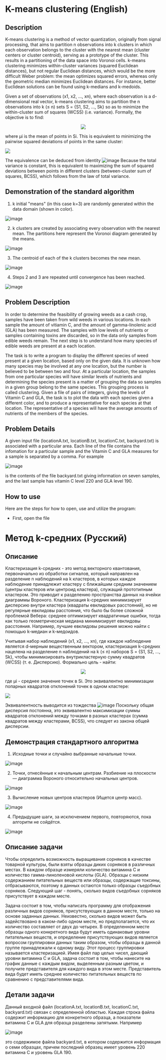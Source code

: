 # K-means clustering (English)

## Description

K-means clustering is a method of vector quantization, originally from signal processing, that aims to partition n observations into k clusters in which each observation belongs to the cluster with the nearest mean (cluster centers or cluster centroid), serving as a prototype of the cluster. This results in a partitioning of the data space into Voronoi cells. k-means clustering minimizes within-cluster variances (squared Euclidean distances), but not regular Euclidean distances, which would be the more difficult Weber problem: the mean optimizes squared errors, whereas only the geometric median minimizes Euclidean distances. For instance, better Euclidean solutions can be found using k-medians and k-medoids.

Given a set of observations (x1, x2, ..., xn), where each observation is a d-dimensional real vector, k-means clustering aims to partition the n observations into k (≤ n) sets S = {S1, S2, ..., Sk} so as to minimize the within-cluster sum of squares (WCSS) (i.e. variance). Formally, the objective is to find:     

<p align="center">
  <img src="https://user-images.githubusercontent.com/86201781/125795860-980f8c22-4fb9-4724-b292-20dee2ed2200.png">
</p>

where μi is the mean of points in Si. This is equivalent to minimizing the pairwise squared deviations of points in the same cluster:


<img src = "https://user-images.githubusercontent.com/86201781/125796322-5150670a-90f0-41f1-a3a2-b1755b224b96.png">



The equivalence can be deduced from identity     ![image](https://user-images.githubusercontent.com/86201781/125796366-f9a360b8-2e66-466d-bf11-bd9fabd4f71b.png)     Because the total variance is constant, this is equivalent to maximizing the sum of squared deviations between points in different clusters (between-cluster sum of squares, BCSS), which follows from the law of total variance.

## Demonstration of the standard algorithm
1. k initial "means" (in this case k=3) are randomly generated within the data domain (shown in color).

![image](https://user-images.githubusercontent.com/86201781/125801421-a4b2c12e-3928-41d0-ac8e-a1cac84c38f2.png)

2. k clusters are created by associating every observation with the nearest mean. The partitions here represent the Voronoi diagram generated by the means.

![image](https://user-images.githubusercontent.com/86201781/125801624-1ce03d9f-e55e-4396-9568-57f120369fd1.png)

3. The centroid of each of the k clusters becomes the new mean.

![image](https://user-images.githubusercontent.com/86201781/125801948-1ee19df0-b7d0-4571-b005-51dbe88bc9f0.png)

4. Steps 2 and 3 are repeated until convergence has been reached.

![image](https://user-images.githubusercontent.com/86201781/125801974-db15f177-6749-4d34-9e72-aca049fa76d4.png)

## Problem Description

In order to determine the feasibility of growing weeds as a cash crop, samples have been
taken from wild weeds in various locations. In each sample the amount of vitiamin C, and the amount
of gamma-linolenic acid (GLA) has been measured. The samples with low levels of nutrients or samples
containing toxins are discarded, so in the data only samples from edible weeds remain. The next step is to
understand how many species of edible weeds are present at a each location.

The task  is to write a program to display the different species of weed present at a
given location, based only on the given data. It is unknown how many species may be involved at any one
location, but the number is believed to be between two and four. At a particular location, the samples from
one particular species will have similar levels of nutrients and determining the species present is a matter
of grouping the data so samples in a given group belong to the same species. This grouping process is
called clustering. Given a file of pairs of integers, giving the levels of Vitamin C and GLA, the task is to
plot the data with each species given a different color, and to produce a representative for each species at
that location. The representative of a species will have the average amounts of nutrients of the members
of the species.

## Problem Details

A given input file (locationA.txt, locationB.txt, locationC.txt, backyard.txt) is associated with a particular area. Each line of the file contains the infomation for a particular sample and the Vitamin C and GLA measures for a sample is separated by a comma. For example

![image](https://user-images.githubusercontent.com/86201781/125835746-2666ac69-9b30-4650-b2d6-58a5c2a41748.png)

is the contents of the file backyard.txt giving information on seven samples, and the last sample has
vitamin C level 220 and GLA level 190.

## How to use

Here are the steps for how to open, use and utilize the program:
- First, open the file 



# Метод k-средних (Русский)

## Описание

Кластеризация k-средних - это метод векторного квантования, первоначально из обработки сигналов, который направлен на разделение n наблюдений на k кластеров, в которых каждое наблюдение принадлежит кластеру с ближайшим средним значением (центры кластеров или центроид кластера), служащий прототипным кластером. Это приводит к разделению пространства данных на ячейки диаграммы Вороного. Кластеризация k-средних минимизирует дисперсию внутри кластера (квадраты евклидовых расстояний), но не регулярные евклидовы расстояния, что было бы более сложной проблемой Вебера: среднее оптимизирует квадратичные ошибки, тогда как только геометрическая медиана минимизирует евклидовы расстояния. Например, лучшие евклидовы решения можно найти с помощью k-медиан и k-медоидов.

Учитывая набор наблюдений (x1, x2, ..., xn), где каждое наблюдение является d-мерным вещественным вектором, кластеризация k-средних нацелена на разделение n наблюдений на k (≤ n) наборов S = {S1, S2, ..., Sk}, чтобы минимизировать внутрикластерную сумму квадратов (WCSS) (т. е. Дисперсию). Формально цель - найти:

<p align="center">
  <img src="https://user-images.githubusercontent.com/86201781/125795860-980f8c22-4fb9-4724-b292-20dee2ed2200.png">
</p>

где μi - среднее значение точек в Si. Это эквивалентно минимизации попарных квадратов отклонений точек в одном кластере:

<img src = "https://user-images.githubusercontent.com/86201781/125796322-5150670a-90f0-41f1-a3a2-b1755b224b96.png">

Эквивалентность выводится из тождества  ![image](https://user-images.githubusercontent.com/86201781/125796366-f9a360b8-2e66-466d-bf11-bd9fabd4f71b.png)  Поскольку общая дисперсия постоянна, это эквивалентно максимизации суммы квадратов отклонений между точками в разных кластерах (сумма квадратов между кластерами, BCSS), что следует из закона общей дисперсии.

## Демонстрация стандартного алгоритма
1. Исходные точки и случайно выбранные начальные точки.

![image](https://user-images.githubusercontent.com/86201781/125801421-a4b2c12e-3928-41d0-ac8e-a1cac84c38f2.png)

2. Точки, отнесённые к начальным центрам. Разбиение на плоскости — диаграмма Вороного относительно начальных центров.

![image](https://user-images.githubusercontent.com/86201781/125801624-1ce03d9f-e55e-4396-9568-57f120369fd1.png)

3. Вычисление новых центров кластеров (Ищется центр масс).

![image](https://user-images.githubusercontent.com/86201781/125801948-1ee19df0-b7d0-4571-b005-51dbe88bc9f0.png)

4. Предыдущие шаги, за исключением первого, повторяются, пока алгоритм не сойдётся.

![image](https://user-images.githubusercontent.com/86201781/125801974-db15f177-6749-4d34-9e72-aca049fa76d4.png)

## Описание задачи

Чтобы определить возможность выращивания сорняков в качестве товарной культуры, были взяты образцы диких сорняков в различных местах. В каждом образце измеряли количество витамина С и количество гамма-линоленовой кислоты (GLA). Образцы с низким содержанием питательных веществ или образцы, содержащие токсины, отбрасываются, поэтому в данных остаются только образцы съедобных сорняков. Следующий шаг - понять, сколько видов съедобных сорняков присутствует в каждом месте.

Задача состоит в том, чтобы написать программу для отображения различных видов сорняков, присутствующих в данном месте, только на основе заданных данных. Неизвестно, сколько видов может быть задействовано в каком-либо одном месте, но предполагается, что их количество составляет от двух до четырех. В определенном месте образцы одного конкретного вида будут иметь одинаковые уровни питательных веществ, и определение присутствующих видов является вопросом
группировки данных таким образом, чтобы образцы в данной группе принадлежали к одному виду. Этот процесс группировки называется кластеризацией. Имея файл пар целых чисел, дающий уровни витамина C и GLA, задача состоит в том, чтобы
нанесите на график данные с каждым видом, выделенным разным цветом, и получите представителя для каждого вида в этом месте. Представитель вида будет иметь среднее количество питательных веществ по сравнению с представителями вида.

## Детали задачи

Данный входной файл (locationA.txt, locationB.txt, locationC.txt, backyard.txt) связан с определенной областью. Каждая строка файла содержит информацию для конкретного образца, а показатели витамина C и GLA для образца разделены запятыми. Например

![image](https://user-images.githubusercontent.com/86201781/125835746-2666ac69-9b30-4650-b2d6-58a5c2a41748.png)

это содержимое файла backyard.txt, в котором содержится информация о семи образцах, причем последний образец имеет уровень 220 витамина C и уровень GLA 190.
